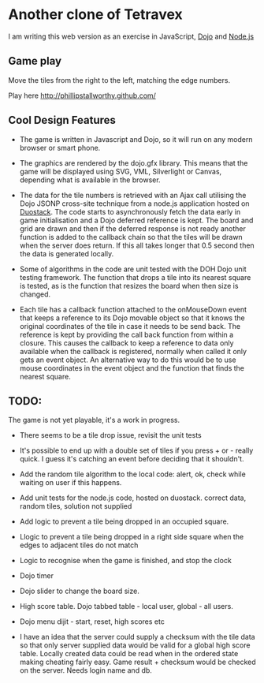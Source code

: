Another clone of Tetravex
=========================

I am writing this web version as an exercise in JavaScript, [Dojo](http://dojotoolkit.org/) and [Node.js](http://nodejs.org/)


Game play
---------
Move the tiles from the right to the left, matching the edge numbers.

Play here http://phillipstallworthy.github.com/


Cool Design Features
--------------------

- The game is written in Javascript and Dojo, so it will run on any modern browser or smart phone.

- The graphics are rendered by the dojo.gfx library. This means that the game will be displayed 
  using SVG, VML, Silverlight or Canvas, depending what is available in the browser.

- The data for the tile numbers is retrieved with an Ajax call utilising the Dojo JSONP cross-site technique from a node.js application
  hosted on [Duostack](https://www.duostack.com/). The code starts to asynchronously fetch the data early in game initialisation and a Dojo deferred reference
  is kept. The board and grid are drawn and then if the deferred response is not ready another function is added to the callback chain so
  that the tiles will be drawn when the server does return. If this all takes longer that 0.5 second then the data is generated
  locally.

- Some of algorithms in the code are unit tested with the DOH Dojo unit testing framework. The function that drops a tile into its nearest
  square is tested, as is the function that resizes the board when then size is changed.

- Each tile has a callback function attached to the onMouseDown event that keeps a reference to its Dojo movable object so that it
  knows the original coordinates of the tile in case it needs to be send back. The reference is kept by providing the call back function 
  from within a closure. This causes the callback to keep a reference to data only available when the callback is registered, normally 
  when called it only gets an event object. An alternative way to do this would be to use mouse coordinates in the event object and 
  the function that finds the nearest square.


TODO:
-----
The game is not yet playable, it's a work in progress.

- There seems to be a tile drop issue, revisit the unit tests

- It's possible to end up with a double set of tiles if you press  + or - really quick. I guess it's catching an event before deciding that it shouldn't.

- Add the random tile algorithm to the local code: alert, ok, check while waiting on user if this happens.

- Add unit tests for the node.js code, hosted on duostack. correct data, random tiles, solution not supplied

- Add logic to prevent a tile being dropped in an occupied square.

- Llogic to prevent a tile being dropped in a right side square when the edges to adjacent tiles do not match

- Logic to recognise when the game is finished, and stop the clock

- Dojo timer 

- Dojo slider to change the board size.

- High score table. Dojo tabbed table - local user, global - all users.

- Dojo menu dijit - start, reset, high scores etc

- I have an idea that the server could supply a checksum with the tile data so that only server supplied
  data would be valid for a global high score table. Locally created data could be read when in the 
  ordered state making cheating fairly easy. Game result + checksum would be checked on the server. Needs login name and db.